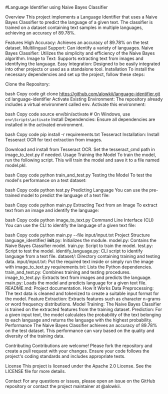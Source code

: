 #Language Identifier using Naive Bayes Classifier

Overview
This project implements a Language Identifier that uses a Naive Bayes Classifier to predict the language of a given text. The classifier is trained on a dataset containing text samples in multiple languages, achieving an accuracy of 89.78%.

Features
High Accuracy: Achieves an accuracy of 89.78% on the test dataset.
Multilingual Support: Can identify a variety of languages.
Naive Bayes Classifier: Utilizes the simplicity and efficiency of the Naive Bayes algorithm.
Image to Text: Supports extracting text from images and identifying the language.
Easy Integration: Designed to be easily integrated into other projects or used as a standalone tool.
Installation
To install the necessary dependencies and set up the project, follow these steps:

Clone the Repository:

bash
Copy code
git clone https://github.com/alowkii/language-identifier.git
cd language-identifier
Activate Existing Environment:
The repository already includes a virtual environment called env. Activate this environment:

bash
Copy code
source env/bin/activate # On Windows, use `env\Scripts\activate`
Install Dependencies:
Ensure all dependencies are installed in the activated environment.

bash
Copy code
pip install -r requirements.txt
Tesseract Installation:
Install Tesseract OCR for text extraction from images.

Download and install from Tesseract OCR.
Set the tesseract_cmd path in image_to_text.py if needed.
Usage
Training the Model
To train the model, run the following script. This will train the model and save it to a file named model.pkl.

bash
Copy code
python train_and_test.py
Testing the Model
To test the model's performance on a test dataset:

bash
Copy code
python test.py
Predicting Language
You can use the pre-trained model to predict the language of a text file:

bash
Copy code
python main.py
Extracting Text from an Image
To extract text from an image and identify the language:

bash
Copy code
python image_to_text.py
Command Line Interface (CLI)
You can use the CLI to identify the language of a given text file:

bash
Copy code
python main.py --file input/input.txt
Project Structure
language_identifier/
**init**.py: Initializes the module.
model.py: Contains the Naive Bayes Classifier model.
train.py: Script to train the model.
test.py: Script to test the model.
identify_language.py: CLI script to identify language from a text file.
dataset/: Directory containing training and testing data.
input/input.txt: Put the required text inside or simply run the image with image_to_text.py
requirements.txt: Lists the Python dependencies.
train_and_test.py: Combines training and testing procedures.
image_to_text.py: Extracts text from images and predicts the language.
main.py: Loads the model and predicts language for a given text file.
README.md: Project documentation.
How It Works
Data Preprocessing: The text data is cleaned and tokenized to create a suitable input format for the model.
Feature Extraction: Extracts features such as character n-grams or word frequency distributions.
Model Training: The Naive Bayes Classifier is trained on the extracted features from the training dataset.
Prediction: For a given input text, the model calculates the probability of the text belonging to each language and returns the language with the highest probability.
Performance
The Naive Bayes Classifier achieves an accuracy of 89.78% on the test dataset. This performance can vary based on the quality and diversity of the training data.

Contributing
Contributions are welcome! Please fork the repository and create a pull request with your changes. Ensure your code follows the project's coding standards and includes appropriate tests.

License
This project is licensed under the Apache 2.0 License. See the LICENSE file for more details.

Contact
For any questions or issues, please open an issue on the GitHub repository or contact the project maintainer at @alowkii.
